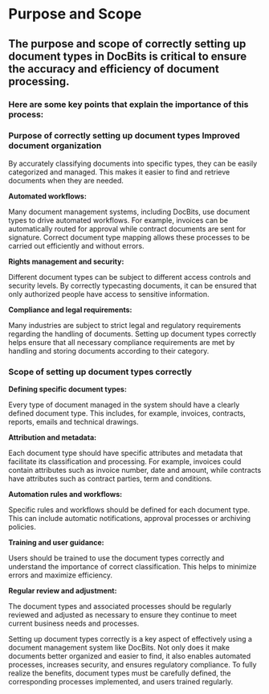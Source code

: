 # Purpose and Scope

## The purpose and scope of correctly setting up document types in DocBits is critical to ensure the accuracy and efficiency of document processing.&#x20;

### Here are some key points that explain the importance of this process:

### Purpose of correctly setting up document types Improved document organization

By accurately classifying documents into specific types, they can be easily categorized and managed. This makes it easier to find and retrieve documents when they are needed.

**Automated workflows:**

Many document management systems, including DocBits, use document types to drive automated workflows. For example, invoices can be automatically routed for approval while contract documents are sent for signature. Correct document type mapping allows these processes to be carried out efficiently and without errors.

**Rights management and security:**

Different document types can be subject to different access controls and security levels. By correctly typecasting documents, it can be ensured that only authorized people have access to sensitive information.

**Compliance and legal requirements:**

Many industries are subject to strict legal and regulatory requirements regarding the handling of documents. Setting up document types correctly helps ensure that all necessary compliance requirements are met by handling and storing documents according to their category.

### Scope of setting up document types correctly

**Defining specific document types:**

Every type of document managed in the system should have a clearly defined document type. This includes, for example, invoices, contracts, reports, emails and technical drawings.

**Attribution and metadata:**

Each document type should have specific attributes and metadata that facilitate its classification and processing. For example, invoices could contain attributes such as invoice number, date and amount, while contracts have attributes such as contract parties, term and conditions.

**Automation rules and workflows:**

Specific rules and workflows should be defined for each document type. This can include automatic notifications, approval processes or archiving policies.

**Training and user guidance:**

Users should be trained to use the document types correctly and understand the importance of correct classification. This helps to minimize errors and maximize efficiency.

**Regular review and adjustment:**

The document types and associated processes should be regularly reviewed and adjusted as necessary to ensure they continue to meet current business needs and processes.



Setting up document types correctly is a key aspect of effectively using a document management system like DocBits. Not only does it make documents better organized and easier to find, it also enables automated processes, increases security, and ensures regulatory compliance. To fully realize the benefits, document types must be carefully defined, the corresponding processes implemented, and users trained regularly.
